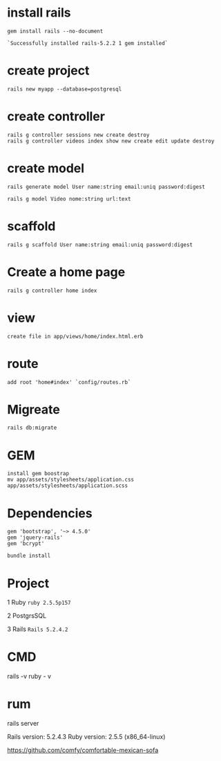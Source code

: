 # install rails 
    
    gem install rails --no-document 
    
    `Successfully installed rails-5.2.2 1 gem installed`
    

# create project

    rails new myapp --database=postgresql

# create controller

    rails g controller sessions new create destroy
    rails g controller videos index show new create edit update destroy

# create model

    rails generate model User name:string email:uniq password:digest

    rails g model Video nome:string url:text

# scaffold

    rails g scaffold User name:string email:uniq password:digest


# Create a home page

    rails g controller home index

# view
    create file in app/views/home/index.html.erb

# route
    add root 'home#index' `config/routes.rb`

# Migreate
    rails db:migrate


# GEM
    install gem boostrap 
    mv app/assets/stylesheets/application.css app/assets/stylesheets/application.scss

# Dependencies 
    gem 'bootstrap', '~> 4.5.0'
    gem 'jquery-rails'
    gem 'bcrypt'

    bundle install

# Project 
 1 Ruby   `ruby 2.5.5p157`

 2 PostgrsSQL 

 3 Rails `Rails 5.2.4.2`


# CMD
rails -v
ruby - v

# rum
rails server

Rails version: 5.2.4.3
Ruby version: 2.5.5 (x86_64-linux)


https://github.com/comfy/comfortable-mexican-sofa
